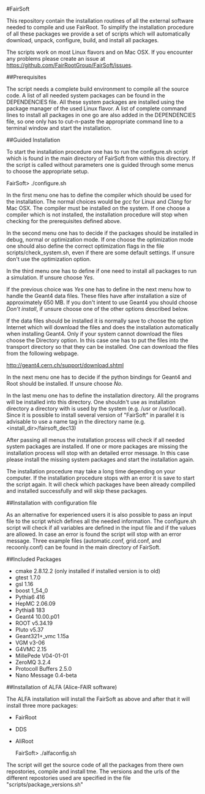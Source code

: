 #FairSoft

This repository contain the installation routines of all the external software needed 
to compile and use FairRoot.
To simplify the installation procedure of all these packages we provide a set of 
scripts which will automatically download, unpack, configure, build‚ and install 
all packages.

The scripts work on most Linux flavors and on Mac OSX. If you encounter any problems 
please create an issue at https://github.com/FairRootGroup/FairSoft/issues.

##Prerequisites

The script needs a complete build environment to compile all the source code. A list
of all needed system packages can be found in the DEPENDENCIES file. All these system
packages are installed using the package manager of the used Linux flavor. A list of
complete command lines to install all packages in one go are also added in the
DEPENDENCIES file, so one only has to cut-n-paste the appropriate command line to a
terminal window and start the installation.

##Guided Installation 

To start the installation procedure one has to run the configure.sh script which is
found in the main directory of FairSoft from within this directory. If the script is
called without parameters one is guided through some menus to choose the appropriate
setup.

  FairSoft> ./configure.sh

In the first menu one has to define the compiler which should be used for the
installation. The normal choices would be _gcc_ for Linux and _Clang_ for Mac OSX.
The compiler must be installed on the system. If one choose a compiler which is not
installed, the installation procedure will stop when checking for the prerequisites
defined above.

In the second menu one has to decide if the packages should be installed in
debug, normal or optimization mode. If one choose the optimization mode one
should also define the correct optimization flags in the file
scripts/check_system.sh, even if there are some default settings.
If unsure don't use the optimization option.

In the third menu one has to define if one need to install all packages to
run a simulation. If unsure choose _Yes_.

If the previous choice was _Yes_ one has to define in the next menu how to handle the 
Geant4 data files. These files have after installation a size of approximately 650 MB. 
If you don't intent to use Geant4 you should choose _Don't install_, if unsure choose
one of the other options described below. 

If the data files should be installed it is normally save to choose the
option Internet which will download the files and does the installation
automatically when installing Geant4. 
Only if your system cannot download the files choose the Directory option. 
In this case one has to put the files into the transport directory so that they can be 
installed. One can download the files from the following webpage.

http://geant4.cern.ch/support/download.shtml

In the next menu one has to decide if the python bindings for Geant4 and Root should
be installed. If unsure choose _No_.

In the last menu one has to define the installation directory. All the programs will be
installed into this directory. One shouldn't use as installation directory a directory 
with is used by the system (e.g. /usr or /usr/local). Since it is possible to install 
several version of "FairSoft" in parallel it is advisable to use a name tag in the 
directory name (e.g. <install_dir>/fairsoft_dec13)

After passing all menus the installation process will check if all needed system
packages are installed. If one or more packages are missing the installation process
will stop with an detailed error message. In this case please install the missing
system packages and start the installation again.

The installation procedure may take a long time depending on your computer. If the
installation procedure stops with an error it is save to start the script again.
It will check which packages have been already compilled and installed successfully
and will skip these packages.

##Installation with configuration file

As an alternative for experienced users it is also possible to pass an input file to
the script which defines all the needed information. The configure.sh script will
check if all variables are defined in the input file and if the values are allowed.
In case an error is found the script will stop with an error message. Three example
files (automatic.conf, grid.conf, and recoonly.conf) can be found in the main 
directory of FairSoft. 

##Included Packages

* cmake 2.8.12.2 (only installed if installed version is to old)
* gtest  1.7.0
* gsl 1.16
* boost 1_54_0
* Pythia6 416
* HepMC 2.06.09
* Pythia8 183
* Geant4 10.00.p01
* ROOT v5.34.19
* Pluto v5.37
* Geant321+_vmc 1.15a
* VGM v3-06
* G4VMC 2.15
* MillePede V04-01-01
* ZeroMQ 3.2.4
* Protocoll Buffers 2.5.0
* Nano Message  0.4-beta

##Installation of ALFA (Alice-FAIR software)

The ALFA installation will install the FairSoft as above and after that it will install
three more packages:

* FairRoot 
* DDS
* AliRoot

  FairSoft> ./alfaconfig.sh

The script will get the source code of all the packages from there own repostories, 
compile and install tme. The versions and the urls of the different repostories used
are specified in the file "scripts/package_versions.sh" 





